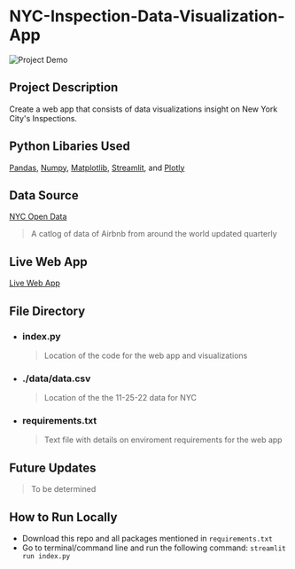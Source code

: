 # NYC-Inspection-Data-Visualization-App

![Project Demo](demo.PNG)

## Project Description

Create a web app that consists of data visualizations insight on New York City's Inspections.

## Python Libaries Used

[Pandas](https://pandas.pydata.org), [Numpy](https://numpy.org), [Matplotlib](https://matplotlib.org), [Streamlit](https://streamlit.io), and [Plotly](https://plotly.com/)

## Data Source

[NYC Open Data](https://data.cityofnewyork.us/Business/Inspections/jzhd-m6uv)
> A catlog of data of Airbnb from around the world updated quarterly

## Live Web App

[Live Web App](https://business-inspection.streamlit.app/)

## File Directory
- ### index.py 
  > Location of the code for the web app and visualizations
- ### ./data/data.csv
  > Location of the the 11-25-22 data for NYC
- ### requirements.txt
  > Text file with details on enviroment requirements for the web app

## Future Updates

> To be determined

## How to Run Locally
- Download this repo and all packages mentioned in `requirements.txt`
- Go to terminal/command line and run the following command:
  `streamlit run index.py`
